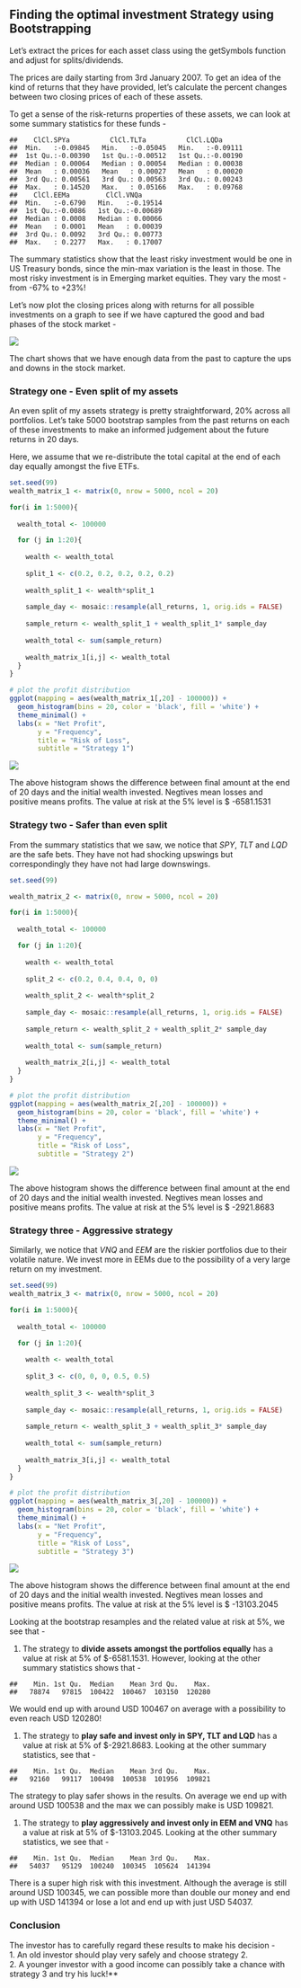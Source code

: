 Finding the optimal investment Strategy using Bootstrapping
----------------------------------------------------------------

Let’s extract the prices for each asset class using the getSymbols
function and adjust for splits/dividends.

The prices are daily starting from 3rd January 2007. To get an idea of
the kind of returns that they have provided, let’s calculate the percent
changes between two closing prices of each of these assets.

To get a sense of the risk-returns properties of these assets, we can
look at some summary statistics for these funds -

    ##    ClCl.SPYa          ClCl.TLTa          ClCl.LQDa       
    ##  Min.   :-0.09845   Min.   :-0.05045   Min.   :-0.09111  
    ##  1st Qu.:-0.00390   1st Qu.:-0.00512   1st Qu.:-0.00190  
    ##  Median : 0.00064   Median : 0.00054   Median : 0.00038  
    ##  Mean   : 0.00036   Mean   : 0.00027   Mean   : 0.00020  
    ##  3rd Qu.: 0.00561   3rd Qu.: 0.00563   3rd Qu.: 0.00243  
    ##  Max.   : 0.14520   Max.   : 0.05166   Max.   : 0.09768  
    ##    ClCl.EEMa         ClCl.VNQa       
    ##  Min.   :-0.6790   Min.   :-0.19514  
    ##  1st Qu.:-0.0086   1st Qu.:-0.00689  
    ##  Median : 0.0008   Median : 0.00066  
    ##  Mean   : 0.0001   Mean   : 0.00039  
    ##  3rd Qu.: 0.0092   3rd Qu.: 0.00773  
    ##  Max.   : 0.2277   Max.   : 0.17007

The summary statistics show that the least risky investment would be one
in US Treasury bonds, since the min-max variation is the least in those.
The most risky investment is in Emerging market equities. They vary the
most - from -67% to +23%!

Let’s now plot the closing prices along with returns for all possible
investments on a graph to see if we have captured the good and bad
phases of the stock market -

![](https://github.com/sagar-chadha/Coursework/blob/master/Repository_files/Bootstrapping_files/figure-markdown_github/unnamed-chunk-4-1.png)

The chart shows that we have enough data from the past to capture the
ups and downs in the stock market.

### Strategy one - Even split of my assets

An even split of my assets strategy is pretty straightforward, 20%
across all portfolios. Let’s take 5000 bootstrap samples from the past
returns on each of these investments to make an informed judgement about
the future returns in 20 days.

Here, we assume that we re-distribute the total capital at the end of
each day equally amongst the five ETFs.

``` r
set.seed(99)
wealth_matrix_1 <- matrix(0, nrow = 5000, ncol = 20)

for(i in 1:5000){
  
  wealth_total <- 100000

  for (j in 1:20){
    
    wealth <- wealth_total
    
    split_1 <- c(0.2, 0.2, 0.2, 0.2, 0.2)
  
    wealth_split_1 <- wealth*split_1
  
    sample_day <- mosaic::resample(all_returns, 1, orig.ids = FALSE)
  
    sample_return <- wealth_split_1 + wealth_split_1* sample_day
    
    wealth_total <- sum(sample_return)
  
    wealth_matrix_1[i,j] <- wealth_total
  }
}

# plot the profit distribution
ggplot(mapping = aes(wealth_matrix_1[,20] - 100000)) +
  geom_histogram(bins = 20, color = 'black', fill = 'white') +
  theme_minimal() +
  labs(x = "Net Profit",
       y = "Frequency",
       title = "Risk of Loss",
       subtitle = "Strategy 1")
```

![](https://github.com/sagar-chadha/Coursework/blob/master/Repository_files/Bootstrapping_files/figure-markdown_github/unnamed-chunk-5-1.png)

The above histogram shows the difference between final amount at the end
of 20 days and the initial wealth invested. Negtives mean losses and
positive means profits. The value at risk at the 5% level is $
-6581.1531

### Strategy two - Safer than even split

From the summary statistics that we saw, we notice that *SPY*, *TLT* and
*LQD* are the safe bets. They have not had shocking upswings but
correspondingly they have not had large downswings.

``` r
set.seed(99)

wealth_matrix_2 <- matrix(0, nrow = 5000, ncol = 20)

for(i in 1:5000){
  
  wealth_total <- 100000

  for (j in 1:20){
    
    wealth <- wealth_total
    
    split_2 <- c(0.2, 0.4, 0.4, 0, 0)
  
    wealth_split_2 <- wealth*split_2
  
    sample_day <- mosaic::resample(all_returns, 1, orig.ids = FALSE)
  
    sample_return <- wealth_split_2 + wealth_split_2* sample_day
    
    wealth_total <- sum(sample_return)
  
    wealth_matrix_2[i,j] <- wealth_total
  }
}

# plot the profit distribution
ggplot(mapping = aes(wealth_matrix_2[,20] - 100000)) +
  geom_histogram(bins = 20, color = 'black', fill = 'white') +
  theme_minimal() +
  labs(x = "Net Profit",
       y = "Frequency",
       title = "Risk of Loss",
       subtitle = "Strategy 2")
```

![](https://github.com/sagar-chadha/Coursework/blob/master/Repository_files/Bootstrapping_files/figure-markdown_github/unnamed-chunk-6-1.png)

The above histogram shows the difference between final amount at the end
of 20 days and the initial wealth invested. Negtives mean losses and
positive means profits. The value at risk at the 5% level is $
-2921.8683

### Strategy three - Aggressive strategy

Similarly, we notice that *VNQ* and *EEM* are the riskier portfolios due
to their volatile nature. We invest more in EEMs due to the possibility
of a very large return on my investment.

``` r
set.seed(99)
wealth_matrix_3 <- matrix(0, nrow = 5000, ncol = 20)

for(i in 1:5000){
  
  wealth_total <- 100000

  for (j in 1:20){
    
    wealth <- wealth_total
    
    split_3 <- c(0, 0, 0, 0.5, 0.5)
  
    wealth_split_3 <- wealth*split_3
  
    sample_day <- mosaic::resample(all_returns, 1, orig.ids = FALSE)
  
    sample_return <- wealth_split_3 + wealth_split_3* sample_day
    
    wealth_total <- sum(sample_return)
  
    wealth_matrix_3[i,j] <- wealth_total
  }
}

# plot the profit distribution
ggplot(mapping = aes(wealth_matrix_3[,20] - 100000)) +
  geom_histogram(bins = 20, color = 'black', fill = 'white') +
  theme_minimal() +
  labs(x = "Net Profit",
       y = "Frequency",
       title = "Risk of Loss",
       subtitle = "Strategy 3")
```

![](https://github.com/sagar-chadha/Coursework/blob/master/Repository_files/Bootstrapping_files/figure-markdown_github/unnamed-chunk-7-1.png)

The above histogram shows the difference between final amount at the end
of 20 days and the initial wealth invested. Negtives mean losses and
positive means profits. The value at risk at the 5% level is $
-13103.2045

Looking at the bootstrap resamples and the related value at risk at 5%,
we see that - <br>

1.  The strategy to **divide assets amongst the portfolios equally** has
    a value at risk at 5% of $-6581.1531. However, looking at the other
    summary statistics shows that -

<!-- -->

    ##    Min. 1st Qu.  Median    Mean 3rd Qu.    Max. 
    ##   78874   97815  100422  100467  103150  120280

We would end up with around USD 100467 on average with a possibility to
even reach USD 120280!

1.  The strategy to **play safe and invest only in SPY, TLT and LQD**
    has a value at risk at 5% of $-2921.8683. Looking at the other
    summary statistics, see that -

<!-- -->

    ##    Min. 1st Qu.  Median    Mean 3rd Qu.    Max. 
    ##   92160   99117  100498  100538  101956  109821

The strategy to play safer shows in the results. On average we end up
with around USD 100538 and the max we can possibly make is USD 109821.

1.  The strategy to **play aggressively and invest only in EEM and VNQ**
    has a value at risk at 5% of $-13103.2045. Looking at the other
    summary statistics, we see that -

<!-- -->

    ##    Min. 1st Qu.  Median    Mean 3rd Qu.    Max. 
    ##   54037   95129  100240  100345  105624  141394

There is a super high risk with this investment. Although the average is
still around USD 100345, we can possible more than double our money and
end up with USD 141394 or lose a lot and end up with just USD 54037.

### Conclusion
The investor has to carefully regard these results to make his
decision - <br> 1. An old investor should play very safely and choose
strategy 2. <br> 2. A younger investor with a good income can possibly
take a chance with strategy 3 and try his luck!**

